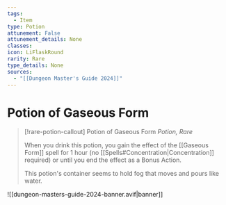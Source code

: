 ```yaml
---
tags:
  - Item
type: Potion
attunement: False
attunement_details: None
classes:
icon: LiFlaskRound
rarity: Rare
type_details: None
sources: 
  - "[[Dungeon Master's Guide 2024]]"
---
```

# Potion of Gaseous Form
>[!rare-potion-callout] Potion of Gaseous Form
>_Potion, Rare_
>
>When you drink this potion, you gain the effect of the [[Gaseous Form]] spell for 1 hour (no [[Spells#Concentration\|Concentration]] required) or until you end the effect as a Bonus Action.
>
>This potion's container seems to hold fog that moves and pours like water.
>


![[dungeon-masters-guide-2024-banner.avif|banner]]